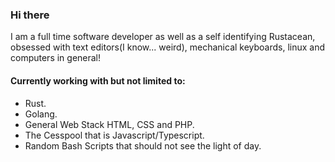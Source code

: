 ### Hi there

I am a full time software developer as well as a self identifying Rustacean, obsessed with text editors(I know... weird), mechanical keyboards, linux and  computers in general!

#### Currently working with but not limited to:
- Rust.
- Golang.
- General Web Stack HTML, CSS and PHP.
- The Cesspool that is Javascript/Typescript.
- Random Bash Scripts that should not see the light of day.
